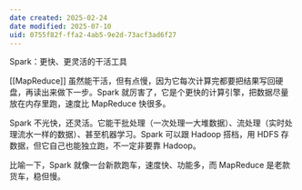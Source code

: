 ```yaml
---
date created: 2025-02-24
date modified: 2025-07-10
uid: 0755f82f-ffa2-4ab5-9e2d-73acf3ad6f27
---
```


Spark：更快、更灵活的干活工具

[[MapReduce]] 虽然能干活，但有点慢，因为它每次计算完都要把结果写回硬盘，再读出来做下一步。Spark 就厉害了，它是个更快的计算引擎，把数据尽量放在内存里跑，速度比 MapReduce 快很多。

Spark 不光快，还灵活。它能干批处理（一次处理一大堆数据）、流处理（实时处理流水一样的数据）、甚至机器学习。Spark 可以跟 Hadoop 搭档，用 HDFS 存数据，但它自己也能独立跑，不一定非要靠 Hadoop。

比喻一下，Spark 就像一台新款跑车，速度快、功能多，而 MapReduce 是老款货车，稳但慢。
